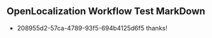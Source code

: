 ## OpenLocalization Workflow Test MarkDown
* 208955d2-57ca-4789-93f5-694b4125d6f5 
thanks!<!--HONumber=Mar16_HO3-->
